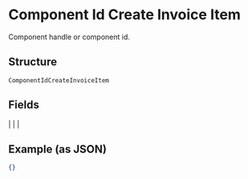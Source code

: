 
# Component Id Create Invoice Item

Component handle or component id.

## Structure

`ComponentIdCreateInvoiceItem`

## Fields

|  |
| 

## Example (as JSON)

```json
{}
```

